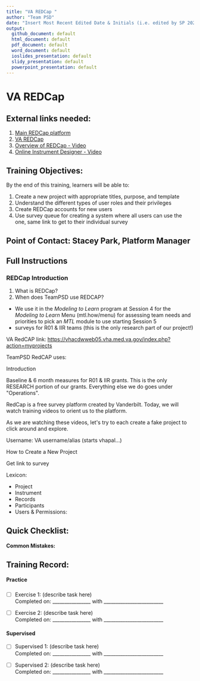 ```yaml
---
title: "VA REDCap "
author: "Team PSD"
date: "Insert Most Recent Edited Date & Initials (i.e. edited by SP 2020_01_01)"
output: 
  github_document: default
  html_document: default
  pdf_document: default
  word_document: default
  ioslides_presentation: default
  slidy_presentation: default
  powerpoint_presentation: default
---
```


# VA REDCap

## External links needed:
1. [Main REDCap platform](https://www.project-redcap.org/)
2. [VA REDCap](https://vhacdwweb05.vha.med.va.gov/index.php?action=myprojects)
3. [Overview of REDCap - Video](https://redcap.vanderbilt.edu/consortium/videoplayer.php?video=redcap_overview03.mp4&title=Detailed+Overview+of+REDCap+%2814+min%29&text=This+14-minute+video+provides+a+thorough+overview+of+REDCap+and+much+of+its+functionality.+%0A%09%09%09%09%09%09%09%09%09This+video+is+an+excellent+place+to+begin+learning+about+REDCap+and+what+it+is+capable+of.&referer=REDCAP_PUBLIC)
4. [Online Instrument Designer - Video](https://redcap.vanderbilt.edu/consortium/videoplayer.php?video=online_designer01.flv&title=The+Online+Designer+%285+min%29&text=&referer=REDCAP_PUBLIC)

## Training Objectives:
By the end of this training, learners will be able to:
1. Create a new project with appropriate titles, purpose, and template
2. Understand the different types of user roles and their privileges
3. Create REDCap accounts for new users
4. Use survey queue for creating a system where all users can use the one, same link to get to their individual survey

## Point of Contact: Stacey Park, Platform Manager

## Full Instructions

### REDCap Introduction
1. What is REDCap?
2. When does TeamPSD use REDCAP?
- We use it in the _Modeling to Learn_ program at Session 4 for the _Modeling to Learn_ Menu (mtl.how/menu) for assessing team needs and priorities to pick an _MTL_ module to use starting Session 5
- surveys for R01 & IIR teams (this is the only research part of our project!)


VA RedCAP link: https://vhacdwweb05.vha.med.va.gov/index.php?action=myprojects

TeamPSD RedCAP uses:


Introduction


Baseline & 6 month measures for R01 & IIR grants. This is the only RESEARCH portion of our grants. Everything else we do goes under "Operations".
 

RedCap is a free survey platform created by Vanderbilt. Today, we will watch training videos to orient us to the platform.

As we are watching these videos, let's try to each create a fake project to click around and explore.

 

Username: VA username/alias (starts vhapal...)

How to Create a New Project

Get link to survey

Lexicon:
- Project
- Instrument
- Records
- Participants
- Users & Permissions:

## Quick Checklist:
#### Common Mistakes:

## Training Record:
#### Practice
###
- [ ] Exercise 1: (describe task here)     
Completed on: ________________ with _________________________ 

- [ ] Exercise 2: (describe task here)        
Completed on: ________________ with _________________________  

#### Supervised 
- [ ] Supervised 1: (describe task here)        
Completed on: ________________ with _________________________  

- [ ] Supervised 2: (describe task here)        
Completed on: ________________ with _________________________  


